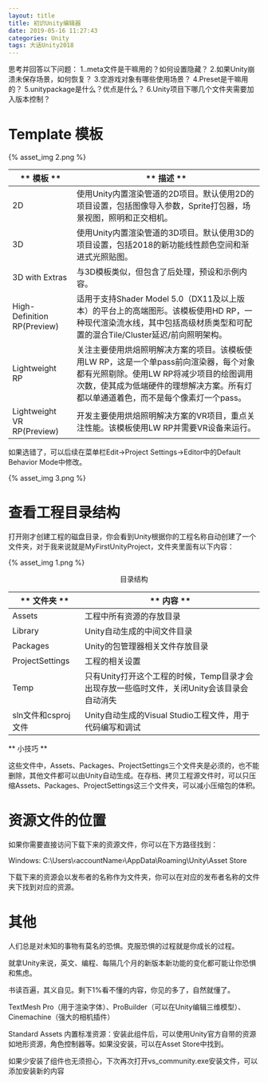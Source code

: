 ```yaml
---
layout: title
title: 初识Unity编辑器
date: 2019-05-16 11:27:43
categories: Unity
tags: 大话Unity2018
---
```

思考并回答以下问题：
1..meta文件是干嘛用的？如何设置隐藏？
2.如果Unity崩溃未保存场景，如何恢复？
3.空游戏对象有哪些使用场景？
4.Preset是干嘛用的？
5.unitypackage是什么？优点是什么？
6.Unity项目下哪几个文件夹需要加入版本控制？

<!--more-->

# Template 模板

{% asset_img 2.png %}

| <center>** 模板 ** </center>  | <center>** 描述 ** </center>  |
| :-| :- |
| 2D  | 使用Unity内置渲染管道的2D项目。默认使用2D的项目设置，包括图像导入参数，Sprite打包器，场景视图，照明和正交相机。  |
| 3D  | 使用Unity内置渲染管道的3D项目。默认使用3D的项目设置，包括2018的新功能线性颜色空间和渐进式光照贴图。  |
| 3D with Extras  | 与3D模板类似，但包含了后处理，预设和示例内容。  |
| High-Definition RP(Preview)  | 适用于支持Shader Model 5.0（DX11及以上版本）的平台上的高端图形。该模板使用HD RP，一种现代渲染流水线，其中包括高级材质类型和可配置的混合Tile/Cluster延迟/前向照明架构。  |
| Lightweight RP  | 关注主要使用烘焙照明解决方案的项目。该模板使用LW RP，这是一个单pass前向渲染器，每个对象都有光照剔除。使用LW RP将减少项目的绘图调用次数，使其成为低端硬件的理想解决方案。所有灯都以单通道着色，而不是每个像素灯一个pass。  |
| Lightweight VR RP(Preview)  | 开发主要使用烘焙照明解决方案的VR项目，重点关注性能。该模板使用LW RP并需要VR设备来运行。  |

如果选错了，可以后续在菜单栏Edit->Project Settings->Editor中的Default Behavior Mode中修改。

{% asset_img 3.png %}

# 查看工程目录结构

打开刚才创建工程的磁盘目录，你会看到Unity根据你的工程名称自动创建了一个文件夹，对于我来说就是MyFirstUnityProject，文件夹里面有以下内容：

{% asset_img 1.png %}
<center>目录结构</center>

| <center>** 文件夹 ** </center>  | <center>** 内容 ** </center>  |
| :-| :- |
| Assets  | 工程中所有资源的存放目录  |
| Library  | Unity自动生成的中间文件目录  |
| Packages  | Unity的包管理器相关文件存放目录  |
| ProjectSettings  | 工程的相关设置  |
| Temp  | 只有Unity打开这个工程的时候，Temp目录才会出现存放一些临时文件，关闭Unity会该目录会自动消失  |
| sln文件和csproj文件  | Unity自动生成的Visual Studio工程文件，用于代码编写和调试  |

** 小技巧 **

这些文件中，Assets、Packages、ProjectSettings三个文件夹是必须的，也不能删除，其他文件都可以由Unity自动生成。在存档、拷贝工程源文件时，可以只压缩Assets、Packages、ProjectSettings这三个文件夹，可以减小压缩包的体积。

# 资源文件的位置

如果你需要直接访问下载下来的资源文件，你可以在下方路径找到：

Windows: C:\Users\‹accountName›\AppData\Roaming\Unity\Asset Store

下载下来的资源会以发布者的名称作为文件夹，你可以在对应的发布者名称的文件夹下找到对应的资源。

# 其他
人们总是对未知的事物有莫名的恐惧。克服恐惧的过程就是你成长的过程。

就拿Unity来说，英文、编程、每隔几个月的新版本新功能的变化都可能让你恐惧和焦虑。

书读百遍，其义自见。剩下1%看不懂的内容，你见的多了，自然就懂了。


TextMesh Pro（用于渲染字体）、ProBuilder（可以在Unity编辑三维模型）、Cinemachine（强大的相机插件）

Standard Assets 内置标准资源：安装此组件后，可以使用Unity官方自带的资源如地形资源，角色控制器等。如果没安装，可以在Asset Store中找到。

如果少安装了组件也无须担心，下次再次打开vs_community.exe安装文件，可以添加安装新的内容
